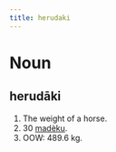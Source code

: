 ```yaml
---
title: herudaki
---
```


# Noun

## herudāki

1. The weight of a horse.
2. 30 [madèku](../ma/madèku.markdown).
3. OOW: 489.6 kg.
